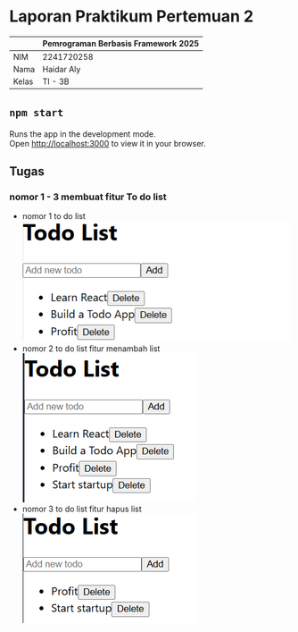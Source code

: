 # Laporan Praktikum Pertemuan 2

|  | Pemrograman Berbasis Framework 2025 |
|--|--|
| NIM |  2241720258|
| Nama |  Haidar Aly |
| Kelas | TI - 3B |

## `npm start`

Runs the app in the development mode.\
Open [http://localhost:3000](http://localhost:3000) to view it in your browser.



## Tugas

### nomor 1 - 3 membuat fitur To do list
 - nomor 1 to do list
    ![Gambar](src/screenshots/1.png)
 - nomor 2 to do list fitur menambah list
    ![Gambar](src/screenshots/2.png)
 - nomor 3 to do list fitur hapus list
    ![Gambar](src/screenshots/3.png)
